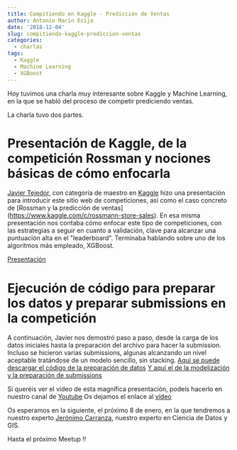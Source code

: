 ```yaml
---
title: Compitiendo en Kaggle - Predicción de Ventas
author: Antonio Marín Ecija
date: '2018-12-04'
slug: compitiendo-kaggle-prediccion-ventas
categories: 
  - charlas
tags:
  - Kaggle
  - Machine Learning
  - XGBoost
---
```


Hoy tuvimos una charla muy interesante sobre Kaggle y Machine Learning, en la que se habló del proceso de competir prediciendo ventas.

La charla tuvo dos partes.

# Presentación de Kaggle, de la competición Rossman y nociones básicas de cómo enfocarla

[Javier Tejedor](https://www.linkedin.com/in/javier-tejedor-aguilera/), con categoría de maestro en [Kaggle](https://www.kaggle.com/javiertag) hizo una presentación para introducir este sitio web de competiciones, así como el caso concreto de [Rossman y la predicción de ventas] (https://www.kaggle.com/c/rossmann-store-sales).
En esa misma presentación nos contaba cómo enfocar este tipo de competiciones, con las estrategias a seguir en cuanto a validación, clave para alcanzar una puntuación alta en el "leaderboard".
Terminaba hablando sobre uno de los algoritmos más empleado, XGBoost.

[Presentación](https://github.com/amezet/SevillaR_04Dic18/blob/master/20181204%20Presentacion%20SevillaR%20Kaggle%20Rossmann%20JTA.pdf)

# Ejecución de código para preparar los datos y preparar submissions en la competición

A continuación, Javier nos demostró paso a paso, desde la carga de los datos iniciales hasta la preparación del archivo para hacer la submission. Incluso se hicieron varias submissions, algunas alcanzando un nivel aceptable tratándose de un modelo sencillo, sin stacking.
[Aquí se puede descargar el código de la preparación de datos](https://github.com/amezet/SevillaR_04Dic18/blob/master/Rossmann%20JTA%20v0.R)
[Y aquí el de la modelización y la preparación de submissions](https://github.com/amezet/SevillaR_04Dic18/blob/master/Rossmann%20JTA%20v1.R)

Si queréis ver el vídeo de esta magnífica presentación, podeís hacerlo en nuestro canal de [Youtube](https://www.youtube.com/channel/UC4_SN0le5WFMu_LFaIufLbA)
Os dejamos el enlace al [vídeo](https://youtu.be/eyiEUSPwcGI)


Os esperamos en la siguiente, el próximo 8 de enero, en la que tendremos a nuestro experto [Jerónimo Carranza](https://www.linkedin.com/in/jeronimocarranzacarranza/), nuestro experto en Ciencia de Datos y GIS.

Hasta el próximo Meetup !!
